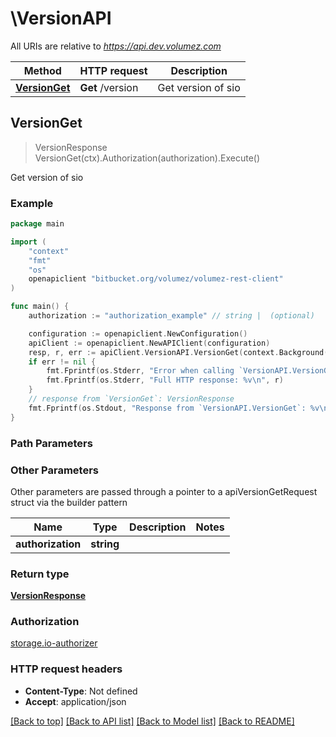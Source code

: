 # \VersionAPI

All URIs are relative to *https://api.dev.volumez.com*

Method | HTTP request | Description
------------- | ------------- | -------------
[**VersionGet**](VersionAPI.md#VersionGet) | **Get** /version | Get version of sio



## VersionGet

> VersionResponse VersionGet(ctx).Authorization(authorization).Execute()

Get version of sio

### Example

```go
package main

import (
	"context"
	"fmt"
	"os"
	openapiclient "bitbucket.org/volumez/volumez-rest-client"
)

func main() {
	authorization := "authorization_example" // string |  (optional)

	configuration := openapiclient.NewConfiguration()
	apiClient := openapiclient.NewAPIClient(configuration)
	resp, r, err := apiClient.VersionAPI.VersionGet(context.Background()).Authorization(authorization).Execute()
	if err != nil {
		fmt.Fprintf(os.Stderr, "Error when calling `VersionAPI.VersionGet``: %v\n", err)
		fmt.Fprintf(os.Stderr, "Full HTTP response: %v\n", r)
	}
	// response from `VersionGet`: VersionResponse
	fmt.Fprintf(os.Stdout, "Response from `VersionAPI.VersionGet`: %v\n", resp)
}
```

### Path Parameters



### Other Parameters

Other parameters are passed through a pointer to a apiVersionGetRequest struct via the builder pattern


Name | Type | Description  | Notes
------------- | ------------- | ------------- | -------------
 **authorization** | **string** |  | 

### Return type

[**VersionResponse**](VersionResponse.md)

### Authorization

[storage.io-authorizer](../README.md#storage.io-authorizer)

### HTTP request headers

- **Content-Type**: Not defined
- **Accept**: application/json

[[Back to top]](#) [[Back to API list]](../README.md#documentation-for-api-endpoints)
[[Back to Model list]](../README.md#documentation-for-models)
[[Back to README]](../README.md)

